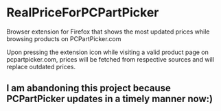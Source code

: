 # RealPriceForPCPartPicker

Browser extension for Firefox that shows the most updated prices while browsing products on PCPartPicker.com

Upon pressing the extension icon while visiting a valid product page on pcpartpicker.com, prices will be fetched from respective sources and will replace outdated prices.

## I am abandoning this project because PCPartPicker updates in a timely manner now:)
